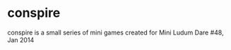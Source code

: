 conspire
========

conspire is a small series of mini games created for Mini Ludum Dare #48, Jan 2014
